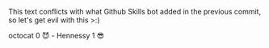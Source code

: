 
This text conflicts with what Github Skills bot added in the previous commit, so let's get evil with this >:) 

octocat 0 😈 - Hennessy 1 😎